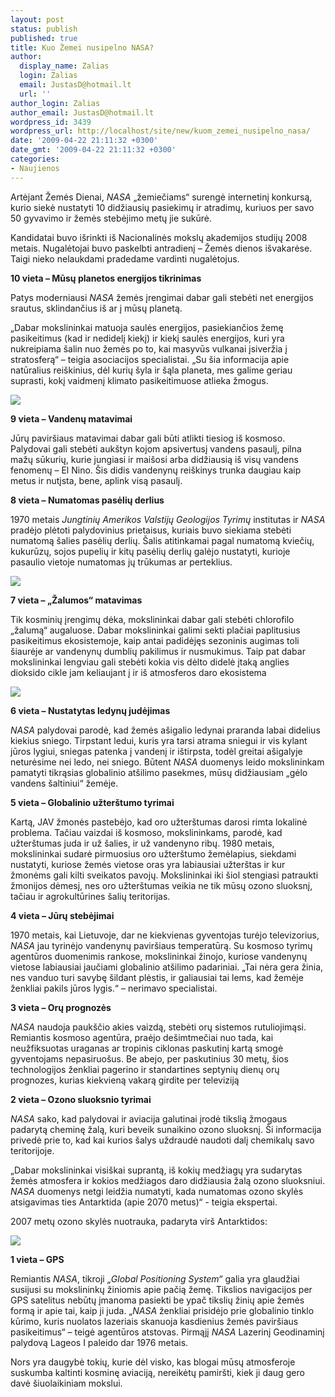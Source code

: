 ```yaml
---
layout: post
status: publish
published: true
title: Kuo Žemei nusipelno NASA?
author:
  display_name: Zalias
  login: Zalias
  email: JustasD@hotmail.lt
  url: ''
author_login: Zalias
author_email: JustasD@hotmail.lt
wordpress_id: 3439
wordpress_url: http://localhost/site/new/kuom_zemei_nusipelno_nasa/
date: '2009-04-22 21:11:32 +0300'
date_gmt: '2009-04-22 21:11:32 +0300'
categories:
- Naujienos
---
```

<p>Artėjant Žemės Dienai, <i>NASA</i> „žemiečiams“ surengė internetinį konkursą, kurio siekė  nustatyti 10 didžiausių pasiekimų ir atradimų, kuriuos per savo 50 gyvavimo ir žemės stebėjimo metų jie sukūrė.</p>
<p>Kandidatai buvo išrinkti iš Nacionalinės mokslų akademijos studijų 2008 metais. Nugalėtojai buvo paskelbti antradienį – Žemės dienos išvakarėse. Taigi nieko nelaukdami pradedame vardinti nugalėtojus.</p>
<p><b>10 vieta – Mūsų planetos energijos tikrinimas</b></p>
<p>Patys moderniausi <i>NASA</i> žemės įrengimai dabar gali stebėti net energijos srautus, sklindančius iš ar į mūsų planetą. </p>
<p>„Dabar mokslininkai matuoja saulės energijos, pasiekiančios žemę pasikeitimus (kad ir nedidelį kiekį) ir kiekį saulės energijos, kuri yra nukreipiama šalin nuo žemės po to, kai masyvūs vulkanai įsiveržia į stratosferą“ – teigia asociacijos specialistai. „Su šia informacija apie natūralius reiškinius, dėl kurių šyla ir šąla planeta, mes galime geriau suprasti, kokį vaidmenį klimato pasikeitimuose atlieka žmogus.</p>
<p><img src="http://svarke.technews.lt/Energija.jpg" /></p>
<p><b>9 vieta – Vandenų matavimai</b></p>
<p>Jūrų paviršiaus matavimai dabar gali būti atlikti tiesiog iš kosmoso. Palydovai gali stebėti aukštyn kojom apsivertusį vandens pasaulį, pilna mažų sūkurių, kurie jungiasi ir  maišosi  arba didžiausią iš visų vandens fenomenų – El Nino. Šis didis vandenynų reiškinys trunka daugiau kaip metus ir nutįsta, bene, aplink visą pasaulį.</p>
<p><b>8 vieta – Numatomas pasėlių derlius</b></p>
<p>1970 metais <i>Jungtinių Amerikos Valstijų Geologijos Tyrimų</i> institutas ir <i>NASA</i> pradėjo plėtoti palydovinius prietaisus, kuriais buvo siekiama stebėti numatomą šalies pasėlių derlių. Šalis atitinkamai pagal numatomą kviečių, kukurūzų, sojos pupelių ir kitų pasėlių derlių galėjo nustatyti, kurioje pasaulio vietoje numatomas jų trūkumas ar perteklius.</p>
<p><img src="http://svarke.technews.lt/Paseliai.jpg" /></p>
<p><b>7 vieta – „Žalumos“ matavimas</b></p>
<p>Tik kosminių įrengimų dėka, mokslininkai dabar gali stebėti chlorofilo „žalumą“ augaluose. Dabar mokslininkai galimi sekti plačiai paplitusius pasikeitimus ekosistemoje, kaip antai padidėjęs sezoninis augimas toli šiaurėje ar vandenynų dumblių pakilimus ir nusmukimus. Taip pat dabar mokslininkai lengviau gali stebėti kokia vis dėlto didelė įtaką anglies dioksido cikle jam keliaujant į ir iš atmosferos daro ekosistema</p>
<p><img src="http://svarke.technews.lt/Zaluma.jpg" /></p>
<p><b>6 vieta – Nustatytas ledynų judėjimas</b></p>
<p><i>NASA</i> palydovai parodė, kad žemės ašigalio ledynai praranda labai didelius kiekius sniego. Tirpstant ledui, kuris yra tarsi atrama sniegui ir vis kylant jūros lygiui, sniegas patenka į vandenį ir ištirpsta, todėl greitai ašigalyje neturėsime nei ledo, nei sniego. Būtent <i>NASA</i> duomenys leido mokslininkam pamatyti tikrąsias globalinio atšilimo pasekmes, mūsų didžiausiam „gėlo vandens šaltiniui“ žemėje. </p>
<p><b>5 vieta – Globalinio užterštumo tyrimai</b></p>
<p>Kartą, JAV žmonės pastebėjo, kad oro užterštumas darosi rimta lokalinė problema. Tačiau vaizdai iš kosmoso, mokslininkams, parodė, kad užterštumas juda ir už šalies, ir už vandenyno ribų. 1980 metais, mokslininkai sudarė pirmuosius oro užterštumo žemėlapius, siekdami nustatyti, kuriose žemės vietose oras yra labiausiai užterštas ir kur žmonėms gali kilti sveikatos pavojų. Mokslininkai iki šiol stengiasi patraukti žmonijos dėmesį, nes oro užterštumas veikia ne tik mūsų ozono sluoksnį, tačiau ir agrokultūrines šalių teritorijas.</p>
<p><b>4 vieta – Jūrų stebėjimai</b></p>
<p>1970 metais, kai Lietuvoje, dar ne kiekvienas gyventojas turėjo televizorius, <i>NASA</i> jau tyrinėjo vandenynų paviršiaus temperatūrą. Su kosmoso tyrimų agentūros duomenimis rankose, mokslininkai žinojo, kuriose vandenynų vietose labiausiai jaučiami globalinio atšilimo padariniai. „Tai nėra gera žinia, nes vanduo turi savybę šildant plėstis, ir galiausiai tai lems, kad žemėje ženkliai pakils jūros lygis.“ – nerimavo specialistai.</p>
<p><b>3 vieta – Orų prognozės</b></p>
<p><i>NASA</i> naudoja paukščio akies vaizdą, stebėti orų sistemos rutuliojimąsi. Remiantis kosmoso agentūra, praėjo dešimtmečiai nuo tada, kai neužfiksuotas uraganas ar tropinis ciklonas paskutinį kartą smogė gyventojams nepasiruošus. Be abejo, per paskutinius 30 metų, šios technologijos ženkliai pagerino ir standartines septynių dienų orų prognozes, kurias kiekvieną vakarą girdite per televiziją</p>
<p><b>2 vieta – Ozono sluoksnio tyrimai</b></p>
<p><i>NASA</i> sako, kad palydovai ir aviacija galutinai įrodė tikslią žmogaus padarytą cheminę žalą, kuri beveik sunaikino ozono sluoksnį. Ši informacija privedė prie to, kad kai kurios šalys uždraudė naudoti dalį chemikalų savo teritorijoje. </p>
<p>„Dabar mokslininkai visiškai suprantą, iš kokių medžiagų yra sudarytas žemės atmosfera ir kokios medžiagos daro didžiausia žalą ozono sluoksniui. <i>NASA</i> duomenys netgi leidžia numatyti, kada numatomas ozono skylės atsigavimas ties Antarktida (apie 2070 metus)“ - teigia ekspertai.   </p>
<p>2007 metų ozono skylės nuotrauka, padaryta virš Antarktidos:</p>
<p><img src="http://svarke.technews.lt/Ozonoskyle.jpg" /></p>
<p><b>1 vieta – GPS</b></p>
<p>Remiantis <i>NASA</i>, tikroji <i>„Global Positioning System“</i>  galia yra glaudžiai susijusi su mokslininkų žiniomis apie pačią žemę. Tikslios navigacijos per GPS satelitus nebūtų įmanoma pasiekti be ypač tikslių žinių apie žemės formą ir apie tai, kaip ji juda. „<i>NASA</i> ženkliai prisidėjo prie globalinio tinklo kūrimo, kuris nuolatos lazeriais skanuoja kasdienius žemės paviršiaus pasikeitimus“ – teigė agentūros atstovas. Pirmąjį <i>NASA</i> Lazerinį Geodinaminį palydovą Lageos I paleido dar 1976 metais. </p>
<p>Nors yra daugybė tokių, kurie dėl visko, kas blogai mūsų atmosferoje suskumba kaltinti kosminę aviaciją, nereikėtų pamiršti, kiek ji daug gero davė šiuolaikiniam mokslui.</p>
